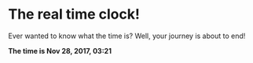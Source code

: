 # The real time clock!

Ever wanted to know what the time is? Well, your journey is about to end!

**The time is Nov 28, 2017, 03:21**